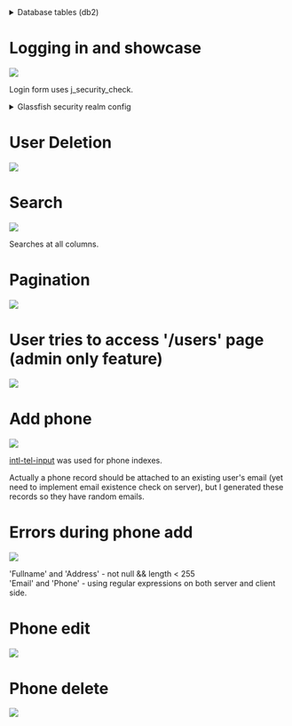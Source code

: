 <details>
  <summary>Database tables (db2)</summary>
  
  ![](https://i.imgur.com/vwoYHE3.png)
  ![](https://i.imgur.com/yY2V8yL.png)
  ![](https://i.imgur.com/qMpQaaV.png)
</details>

# Logging in and showcase

![](https://i.imgur.com/5YRXdnZ.gif)

Login form uses j_security_check. 
<details>
  <summary>Glassfish security realm config</summary>
  
  ![](https://i.imgur.com/2W7T4PP.png)
</details>

# User Deletion

![](https://i.imgur.com/kONl89l.gif)

# Search

![](https://i.imgur.com/3SB6k0T.gif)

Searches at all columns.

# Pagination

![](https://i.imgur.com/fgEt6kh.gif)

# User tries to access '/users' page (admin only feature)

![](https://i.imgur.com/xORQSTr.gif)

# Add phone

![](https://i.imgur.com/atAwCd0.gif)

[intl-tel-input](https://github.com/jackocnr/intl-tel-input) was used for phone indexes.

Actually a phone record should be attached to an existing user's email (yet need to implement email existence check on server), but I generated these records so they have random emails.

# Errors during phone add

![](https://i.imgur.com/T2dsjUZ.gif)

'Fullname' and 'Address' - not null && length < 255  
'Email' and 'Phone' - using regular expressions on both server and client side.

# Phone edit

![](https://i.imgur.com/UwjA7kZ.gif)

# Phone delete

![](https://i.imgur.com/SOL9745.gif)
